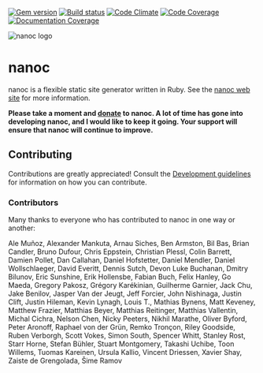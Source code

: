 [![Gem version](http://img.shields.io/gem/v/nanoc.svg)](http://rubygems.org/gems/nanoc)
[![Build status](http://img.shields.io/travis/nanoc/nanoc.svg)](https://travis-ci.org/nanoc/nanoc)
[![Code Climate](http://img.shields.io/codeclimate/github/nanoc/nanoc.svg)](https://codeclimate.com/github/nanoc/nanoc)
[![Code Coverage](http://img.shields.io/coveralls/nanoc/nanoc.svg)](https://coveralls.io/r/nanoc/nanoc)
[![Documentation Coverage](http://inch-pages.github.io/github/nanoc/nanoc.svg)](http://inch-pages.github.io/github/nanoc/nanoc/)

![nanoc logo](https://avatars1.githubusercontent.com/u/3260163?s=140)

# nanoc

nanoc is a flexible static site generator written in Ruby. See the [nanoc web site](http://nanoc.ws) for more information.

**Please take a moment and [donate](http://pledgie.com/campaigns/9282) to nanoc. A lot of time has gone into developing nanoc, and I would like to keep it going. Your support will ensure that nanoc will continue to improve.**

## Contributing

Contributions are greatly appreciated! Consult the [Development guidelines](http://nanoc.ws/development/) for information on how you can contribute.

### Contributors

Many thanks to everyone who has contributed to nanoc in one way or another:

Ale Muñoz, Alexander Mankuta, Arnau Siches, Ben Armston, Bil Bas, Brian Candler, Bruno Dufour, Chris Eppstein, Christian Plessl, Colin Barrett, Damien Pollet, Dan Callahan, Daniel Hofstetter, Daniel Mendler, Daniel Wollschlaeger, David Everitt, Dennis Sutch, Devon Luke Buchanan, Dmitry Bilunov, Eric Sunshine, Erik Hollensbe, Fabian Buch, Felix Hanley, Go Maeda, Gregory Pakosz, Grégory Karékinian, Guilherme Garnier, Jack Chu, Jake Benilov, Jasper Van der Jeugt, Jeff Forcier, John Nishinaga, Justin Clift, Justin Hileman, Kevin Lynagh, Louis T., Mathias Bynens, Matt Keveney, Matthew Frazier, Matthias Beyer, Matthias Reitinger, Matthias Vallentin, Michal Cichra, Nelson Chen, Nicky Peeters, Nikhil Marathe, Oliver Byford, Peter Aronoff, Raphael von der Grün, Remko Tronçon, Riley Goodside, Ruben Verborgh, Scott Vokes, Simon South, Spencer Whitt, Stanley Rost, Starr Horne, Stefan Bühler, Stuart Montgomery, Takashi Uchibe, Toon Willems, Tuomas Kareinen, Ursula Kallio, Vincent Driessen, Xavier Shay, Zaiste de Grengolada, Šime Ramov
